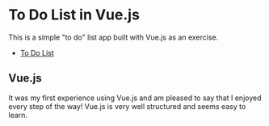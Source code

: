 # To Do List in Vue.js

This is a simple "to do" list app built with Vue.js as an exercise.

* [To Do List](https://tomanistor.com/to-do-list)

## Vue.js

It was my first experience using Vue.js and am pleased to say that I enjoyed every step of the way! Vue.js is very well structured and seems easy to learn.

